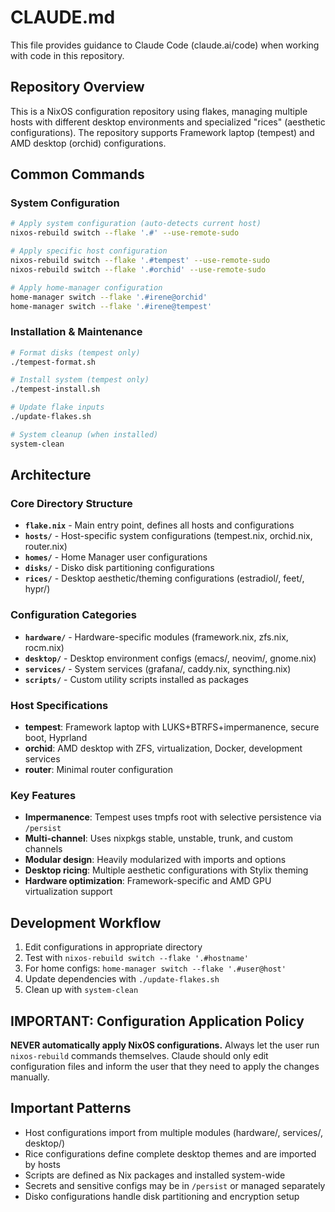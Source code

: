 # CLAUDE.md

This file provides guidance to Claude Code (claude.ai/code) when working with code in this repository.

## Repository Overview

This is a NixOS configuration repository using flakes, managing multiple hosts with different desktop environments and specialized "rices" (aesthetic configurations). The repository supports Framework laptop (tempest) and AMD desktop (orchid) configurations.

## Common Commands

### System Configuration
```bash
# Apply system configuration (auto-detects current host)
nixos-rebuild switch --flake '.#' --use-remote-sudo

# Apply specific host configuration  
nixos-rebuild switch --flake '.#tempest' --use-remote-sudo
nixos-rebuild switch --flake '.#orchid' --use-remote-sudo

# Apply home-manager configuration
home-manager switch --flake '.#irene@orchid'
home-manager switch --flake '.#irene@tempest'
```

### Installation & Maintenance
```bash
# Format disks (tempest only)
./tempest-format.sh

# Install system (tempest only) 
./tempest-install.sh

# Update flake inputs
./update-flakes.sh

# System cleanup (when installed)
system-clean
```

## Architecture

### Core Directory Structure
- **`flake.nix`** - Main entry point, defines all hosts and configurations
- **`hosts/`** - Host-specific system configurations (tempest.nix, orchid.nix, router.nix)
- **`homes/`** - Home Manager user configurations
- **`disks/`** - Disko disk partitioning configurations
- **`rices/`** - Desktop aesthetic/theming configurations (estradiol/, feet/, hypr/)

### Configuration Categories
- **`hardware/`** - Hardware-specific modules (framework.nix, zfs.nix, rocm.nix)
- **`desktop/`** - Desktop environment configs (emacs/, neovim/, gnome.nix)
- **`services/`** - System services (grafana/, caddy.nix, syncthing.nix)
- **`scripts/`** - Custom utility scripts installed as packages

### Host Specifications
- **tempest**: Framework laptop with LUKS+BTRFS+impermanence, secure boot, Hyprland
- **orchid**: AMD desktop with ZFS, virtualization, Docker, development services
- **router**: Minimal router configuration

### Key Features
- **Impermanence**: Tempest uses tmpfs root with selective persistence via `/persist`
- **Multi-channel**: Uses nixpkgs stable, unstable, trunk, and custom channels
- **Modular design**: Heavily modularized with imports and options
- **Desktop ricing**: Multiple aesthetic configurations with Stylix theming
- **Hardware optimization**: Framework-specific and AMD GPU virtualization support

## Development Workflow

1. Edit configurations in appropriate directory
2. Test with `nixos-rebuild switch --flake '.#hostname'` 
3. For home configs: `home-manager switch --flake '.#user@host'`
4. Update dependencies with `./update-flakes.sh`
5. Clean up with `system-clean`

## IMPORTANT: Configuration Application Policy

**NEVER automatically apply NixOS configurations.** Always let the user run `nixos-rebuild` commands themselves. Claude should only edit configuration files and inform the user that they need to apply the changes manually.

## Important Patterns

- Host configurations import from multiple modules (hardware/, services/, desktop/)
- Rice configurations define complete desktop themes and are imported by hosts
- Scripts are defined as Nix packages and installed system-wide
- Secrets and sensitive configs may be in `/persist` or managed separately
- Disko configurations handle disk partitioning and encryption setup